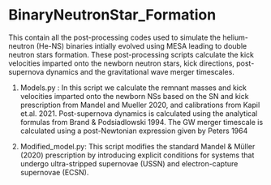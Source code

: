 # BinaryNeutronStar_Formation
This contain all the post-processing codes used to simulate the helium-neutron (He-NS) binaries intially evolved using MESA leading to double neutron stars formation. These post-processing scripts calculate the kick velocities imparted onto the newborn neutron stars, kick directions, post-supernova dynamics and the gravitational wave merger timescales.

1. Models.py : In this script we calculate the remnant masses and kick velocities imparted onto the newborn NSs based on the SN and kick prescription from Mandel and Mueller 2020, and calibrations from Kapil et.al. 2021. Post-supernova dynamics is calculated using the analytical formulas from Brand & Podsiadlowski 1994. The GW merger timescale is calculated using a post-Newtonian expression given by Peters 1964

2. Modified_model.py: This script modifies the standard Mandel & Müller (2020) prescription by introducing explicit conditions for systems that undergo ultra-stripped supernovae (USSN) and electron-capture supernovae (ECSN). 
